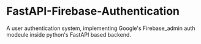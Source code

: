 # FastAPI-Firebase-Authentication
A user authentication system, implementing Google's Firebase_admin auth modeule inside python's FastAPI based backend.
